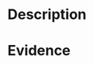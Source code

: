 # Description
<!-- Please describe your issue in detail below. -->


# Evidence
<!-- Please attach any useful evidence below, i.e. logs or screenshots -->